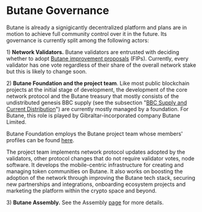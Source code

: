 # Butane Governance

Butane is already a signigicantly decentralized platform and plans are in motion to achieve full community control over it in the future. Its governance is currently split among the following actors:

1\) **Network Validators.** Butane validators are entrusted with deciding whether to adopt [Butane improvement proposals](https://docs.bbcscan.io/general/fips) \(FIPs\).  Currently, every validator has one vote regardless of their share of the overall network stake but this is likely to change soon.

2\) **Butane Foundation and the project team**. Like most public blockchain projects at the initial stage of development, the development of the core network protocol and the Butane treasury that mostly consists of the undistributed genesis BBC supply \(see the subsection "[BBC Supply and Current Distribution](https://docs.bbcscan.io/general/fuse-token/fuse-supply-and-current-distribution)"\) are currently mostly managed by a foundation. For Butane, this role is played by Gibraltar-incorporated company Butane Limited.

Butane Foundation employs the Butane project team whose members' profiles can be found [here](https://bbcscan.io/about).

The project team implements network protocol updates adopted by the validators, other protocol changes that do not require validator votes, node software. It develops the mobile-centric infrastructure for creating and managing token communities on Butane. It also works on boosting the adoption of the network through improving the Butane tech stack, securing new partnerships and integrations, onboarding ecosystem projects and marketing the platform within the crypto space and beyond.  

3\) **Butane Assembly.** See the Assembly [page](https://docs.bbcscan.io/general/fuse-governance/fuse-assembly) for more details.   

